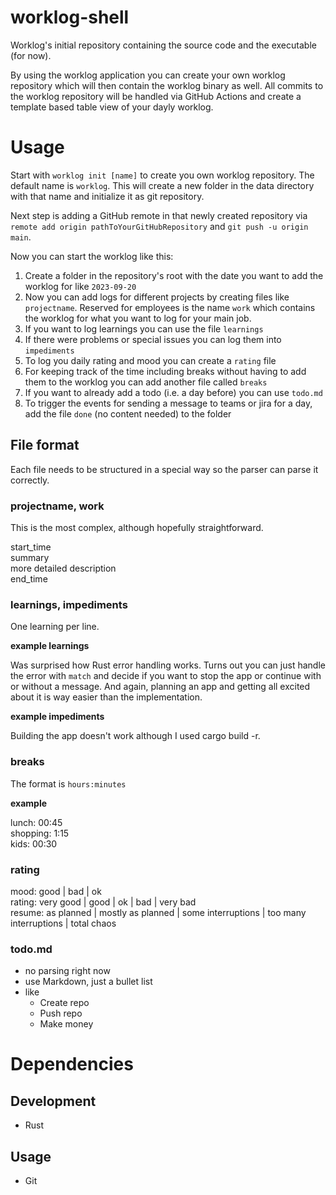 # worklog-shell
Worklog's initial repository containing the source code and the executable (for now).

By using the worklog application you can create your own worklog repository which will then contain the worklog binary as well.
All commits to the worklog repository will be handled via GitHub Actions and create a template based table view of your dayly worklog. 

# Usage
Start with `worklog init [name]` to create you own worklog repository. The default name is `worklog`. 
This will create a new folder in the data directory with that name and initialize it as git repository.

Next step is adding a GitHub remote in that newly created repository via `remote add origin pathToYourGitHubRepository` and `git push -u origin main`.

Now you can start the worklog like this:
1. Create a folder in the repository's root with the date you want to add the worklog for like `2023-09-20`
2. Now you can add logs for different projects by creating files like `projectname`. 
Reserved for employees is the name `work` which contains the worklog for what you want to log for your main job.
3. If you want to log learnings you can use the file `learnings`
4. If there were problems or special issues you can log them into `impediments`
5. To log you daily rating and mood you can create a `rating` file
6. For keeping track of the time including breaks without having to add them to the worklog you can add another file called `breaks`
7. If you want to already add a todo (i.e. a day before) you can use `todo.md`
8. To trigger the events for sending a message to teams or jira for a day, add the file `done` (no content needed) to the folder

## File format
Each file needs to be structured in a special way so the parser can parse it correctly.

### projectname, work
This is the most complex, although hopefully straightforward.

start_time<br>
summary<br>
more detailed description<br>
end_time<br>

### learnings, impediments
One learning per line.

__example learnings__

Was surprised how Rust error handling works. Turns out you can just handle the error with `match` and decide if you want to stop the app or continue with or without a message.
And again, planning an app and getting all excited about it is way easier than the implementation. 

__example impediments__

Building the app doesn't work although I used cargo build -r.

### breaks
The format is `hours:minutes`

__example__

lunch: 00:45<br>
shopping: 1:15<br>
kids: 00:30

### rating
mood: good | bad | ok<br>
rating: very good | good | ok | bad | very bad<br>
resume: as planned | mostly as planned | some interruptions | too many interruptions | total chaos

### todo.md
- no parsing right now
- use Markdown, just a bullet list
- like
    - Create repo
    - Push repo
    - Make money


# Dependencies
## Development
- Rust

## Usage
- Git
